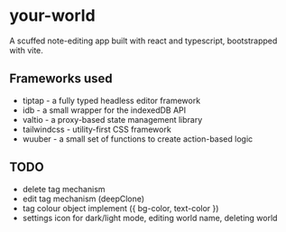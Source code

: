 # your-world
A scuffed note-editing app built with react and typescript, bootstrapped with vite.

## Frameworks used
- tiptap - a fully typed headless editor framework
- idb - a small wrapper for the indexedDB API
- valtio - a proxy-based state management library
- tailwindcss - utility-first CSS framework
- wuuber - a small set of functions to create action-based logic

## TODO
- delete tag mechanism
- edit tag mechanism (deepClone)
- tag colour object implement ({ bg-color, text-color })
- settings icon for dark/light mode, editing world name, deleting world
